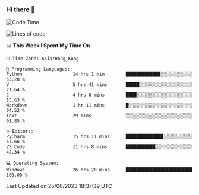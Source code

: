 ### Hi there 👋

<!--
**RoiexLee/RoiexLee** is a ✨ _special_ ✨ repository because its `README.md` (this file) appears on your GitHub profile.

Here are some ideas to get you started:

- 🔭 I’m currently working on ...
- 🌱 I’m currently learning ...
- 👯 I’m looking to collaborate on ...
- 🤔 I’m looking for help with ...
- 💬 Ask me about ...
- 📫 How to reach me: ...
- 😄 Pronouns: ...
- ⚡ Fun fact: ...
-->

<!--START_SECTION:waka-->
![Code Time](http://img.shields.io/badge/Code%20Time-313%20hrs%2057%20mins-blue)

![Lines of code](https://img.shields.io/badge/From%20Hello%20World%20I%27ve%20Written-40.8%20thousand%20lines%20of%20code-blue)

📊 **This Week I Spent My Time On** 

```text
🕑︎ Time Zone: Asia/Hong_Kong

💬 Programming Languages: 
Python                   14 hrs 1 min        █████████████░░░░░░░░░░░░   53.28 % 
V                        5 hrs 41 mins       █████░░░░░░░░░░░░░░░░░░░░   21.64 % 
C                        4 hrs 6 mins        ████░░░░░░░░░░░░░░░░░░░░░   15.63 % 
Markdown                 1 hr 11 mins        █░░░░░░░░░░░░░░░░░░░░░░░░   04.52 % 
Text                     29 mins             ░░░░░░░░░░░░░░░░░░░░░░░░░   01.85 % 

🔥 Editors: 
PyCharm                  15 hrs 11 mins      ██████████████░░░░░░░░░░░   57.66 % 
VS Code                  11 hrs 8 mins       ███████████░░░░░░░░░░░░░░   42.34 % 

💻 Operating System: 
Windows                  26 hrs 20 mins      █████████████████████████   100.00 % 
```


 Last Updated on 25/06/2023 18:37:39 UTC
<!--END_SECTION:waka-->

